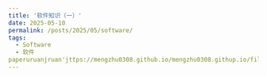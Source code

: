 ```yaml
---
title: '软件知识（一）'
date: 2025-05-10
permalink: /posts/2025/05/software/
tags:
  - Software
  - 软件
paperuruanjruan'jttps://mengzhu0308.github.io/mengzhu0308.githup.io/files/blog/2025-05-10-software.pdf'
---
```

